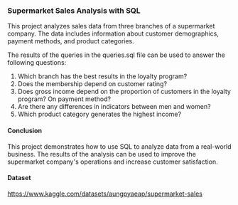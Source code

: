 ### Supermarket Sales Analysis with SQL
This project analyzes sales data from three branches of a supermarket company. The data includes information about customer demographics, payment methods, and product categories.

The results of the queries in the queries.sql file can be used to answer the following questions:
1. Which branch has the best results in the loyalty program?
2. Does the membership depend on customer rating?
3. Does gross income depend on the proportion of customers in the loyalty program? On payment method?
4. Are there any differences in indicators between men and women?
5. Which product category generates the highest income?

#### Conclusion
This project demonstrates how to use SQL to analyze data from a real-world business. The results of the analysis can be used to improve the supermarket company's operations and increase customer satisfaction.

#### Dataset
https://www.kaggle.com/datasets/aungpyaeap/supermarket-sales
